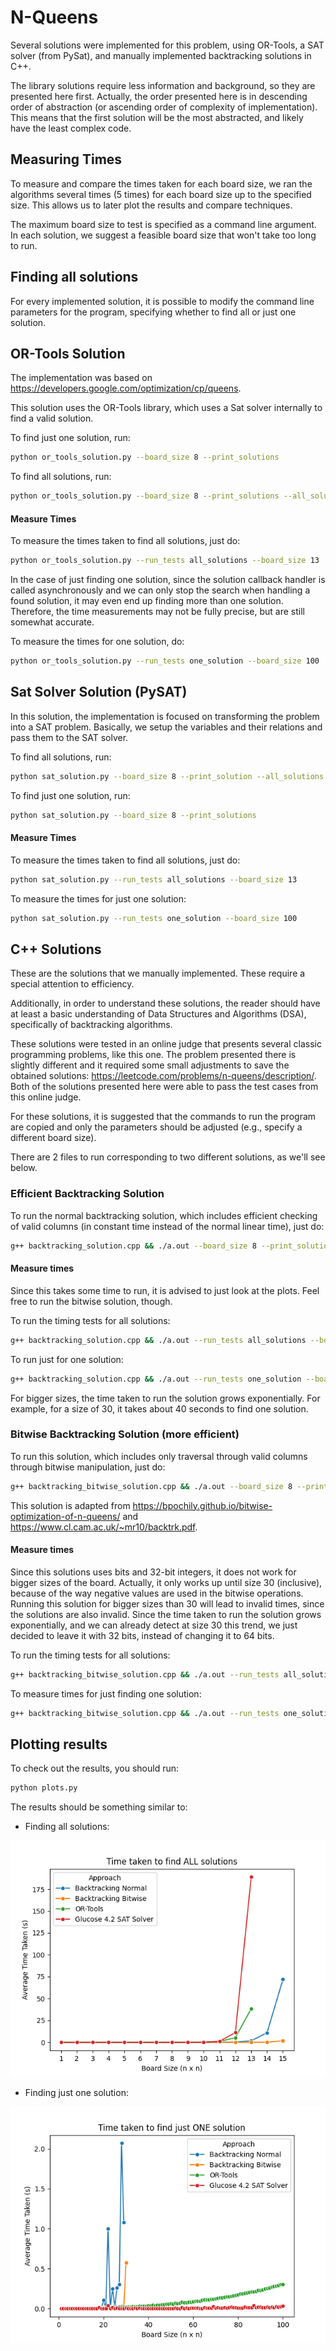 # N-Queens
Several solutions were implemented for this problem, using OR-Tools, a SAT solver (from PySat), and manually implemented backtracking solutions in C++.

The library solutions require less information and background, so they are presented here first. Actually, the order presented here is in descending order of abstraction (or ascending order of complexity of implementation). This means that the first solution will be the most abstracted, and likely have the least complex code.

## Measuring Times
To measure and compare the times taken for each board size, we ran the algorithms several times (5 times) for each board size up to the specified size. This allows us to later plot the results and compare techniques.

The maximum board size to test is specified as a command line argument. In each solution, we suggest a feasible board size that won't take too long to run.

## Finding all solutions
For every implemented solution, it is possible to modify the command line parameters for the program, specifying whether to find all or just one solution.


## OR-Tools Solution
The implementation was based on https://developers.google.com/optimization/cp/queens.

This solution uses the OR-Tools library, which uses a Sat solver internally to find a valid solution.

To find just one solution, run:
```bash
python or_tools_solution.py --board_size 8 --print_solutions
```

To find all solutions, run:
```bash
python or_tools_solution.py --board_size 8 --print_solutions --all_solutions
```

#### Measure Times
To measure the times taken to find all solutions, just do:
```bash
python or_tools_solution.py --run_tests all_solutions --board_size 13
```


In the case of just finding one solution, since the solution callback handler is called asynchronously and we can only stop the search when handling a found solution, it may even end up finding more than one solution. Therefore, the time measurements may not be fully precise, but are still somewhat accurate.

To measure the times for one solution, do:
```bash
python or_tools_solution.py --run_tests one_solution --board_size 100
```

## Sat Solver Solution (PySAT)
In this solution, the implementation is focused on transforming the problem into a SAT problem. Basically, we setup the variables and their relations and pass them to the SAT solver.

To find all solutions, run:
```bash
python sat_solution.py --board_size 8 --print_solution --all_solutions
```

To find just one solution, run:
```bash
python sat_solution.py --board_size 8 --print_solutions
```

#### Measure Times
To measure the times taken to find all solutions, just do:

```bash
python sat_solution.py --run_tests all_solutions --board_size 13
```

To measure the times for just one solution:
```bash
python sat_solution.py --run_tests one_solution --board_size 100
```

## C++ Solutions
These are the solutions that we manually implemented. These require a special attention to efficiency.

Additionally, in order to understand these solutions, the reader should have at least a basic understanding of Data Structures and Algorithms (DSA), specifically of backtracking algorithms.

These solutions were tested in an online judge that presents several classic programming problems, like this one. The problem presented there is slightly different and it required some small adjustments to save the obtained solutions: https://leetcode.com/problems/n-queens/description/. Both of the solutions presented here were able to pass the test cases from this online judge.


For these solutions, it is suggested that the commands to run the program are copied and only the parameters should be adjusted (e.g., specify a different board size).

There are 2 files to run corresponding to two different solutions, as we'll see below.


### Efficient Backtracking Solution
To run the normal backtracking solution, which includes efficient checking of valid columns (in constant time instead of the normal linear time), just do:
```bash
g++ backtracking_solution.cpp && ./a.out --board_size 8 --print_solutions --all_solutions && rm -f a.out
```

#### Measure times
Since this takes some time to run, it is advised to just look at the plots. Feel free to run the bitwise solution, though.

To run the timing tests for all solutions:
```bash
g++ backtracking_solution.cpp && ./a.out --run_tests all_solutions --board_size 15 && rm -f a.out
```

To run just for one solution:
```bash
g++ backtracking_solution.cpp && ./a.out --run_tests one_solution --board_size 29 && rm -f a.out
```

For bigger sizes, the time taken to run the solution grows exponentially. For example, for a size of 30, it takes about 40 seconds to find one solution.

### Bitwise Backtracking Solution (more efficient)
To run this solution, which includes only traversal through valid columns through bitwise manipulation, just do:
```bash
g++ backtracking_bitwise_solution.cpp && ./a.out --board_size 8 --print_solutions --all_solutions && rm -f a.out
```

This solution is adapted from https://bpochily.github.io/bitwise-optimization-of-n-queens/ and https://www.cl.cam.ac.uk/~mr10/backtrk.pdf.

#### Measure times
Since this solutions uses bits and 32-bit integers, it does not work for bigger sizes of the board. Actually, it only works up until size 30 (inclusive), because of the way negative values are used in the bitwise operations. Running this solution for bigger sizes than 30 will lead to invalid times, since the solutions are also invalid. Since the time taken to run the solution grows exponentially, and we can already detect at size 30 this trend, we just decided to leave it with 32 bits, instead of changing it to 64 bits. 

To run the timing tests for all solutions:
```bash
g++ backtracking_bitwise_solution.cpp && ./a.out --run_tests all_solutions --board_size 15 && rm -f a.out
```

To measure times for just finding one solution:
```bash
g++ backtracking_bitwise_solution.cpp && ./a.out --run_tests one_solution --board_size 30 && rm -f a.out
```

## Plotting results
To check out the results, you should run:
```bash
python plots.py
```

The results should be something similar to:

- Finding all solutions:

![Times for all solutions](plots/times_all_solutions.png)

- Finding just one solution:

![Times for one solution](plots/times_one_solution.png)
